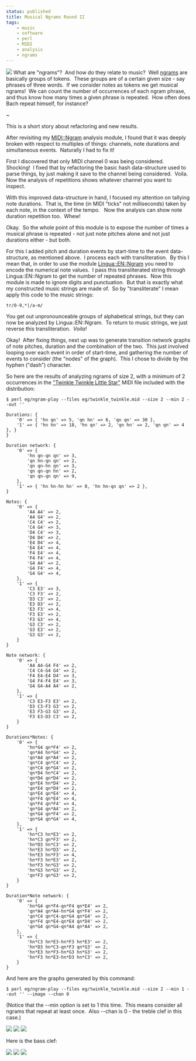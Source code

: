 ```yaml
---
status: published
title: Musical Ngrams Round II
tags:
    - music
    - software
    - perl
    - MIDI
    - analysis
    - ngrams
---
```


![](twinkle_ngram-play-durations.png)
What are "ngrams"?  And how do they relate to music?  Well [ngrams](https://en.wikipedia.org/wiki/N-gram) are basically groups of tokens.  These groups are of a certain given size - say phrases of three words.  If we consider notes as tokens we get musical ngrams!  We can count the number of occurrences of each ngram phrase, and thus know how many times a given phrase is repeated.  How often does Bach repeat himself, for instance?

~

This is a short story about refactoring and new results.

After revisiting my [MIDI::Ngram](https://metacpan.org/release/MIDI-Ngram) analysis module, I found that it was deeply broken with respect to multiples of things: channels, note durations and simultaneous events.  Naturally I had to fix it!

First I discovered that only MIDI channel 0 was being considered.  Shocking!  I fixed that by refactoring the basic hash data-structure used to parse things, by just making it save to the channel being considered.  Voila.  Now the analysis of repetitions shows whatever channel you want to inspect.

With this improved data-structure in hand, I focused my attention on tallying note durations.  That is, the time (in MIDI "ticks" not milliseconds) taken by each note, in the context of the tempo.   Now the analysis can show note duration repetition too.  Whew!

Okay.  So the whole point of this module is to expose the number of times a musical phrase is repeated - not just note pitches alone and not just durations either - but both.

For this I added pitch and duration events by start-time to the event data-structure, as mentioned above.  I process each with transliteration.  By this I mean that, in order to use the module [Lingua::EN::Ngram](https://metacpan.org/release/Lingua-EN-Ngram) you need to encode the numerical note values.  I pass this transliterated string through Lingua::EN::Ngram to get the number of repeated phrases.  Now this module is made to ignore digits and punctuation.  But that is exactly what my constructed music strings are made of.  So by "transliterate" I mean apply this code to the music strings:

    tr/0-9,*|/a-m/

You get out unpronounceable groups of alphabetical strings, but they can now be analyzed by Lingua::EN::Ngram.  To return to music strings, we just reverse this transliteration.  *Voila!*

Okay!  After fixing things, next up was to generate transition network graphs of note pitches, duration and the combination of the two.  This just involved looping over each event in order of start-time, and gathering the number of events to consider (the "nodes" of the graph).  This I chose to divide by the hyphen ("dash") character.

So here are the results of analyzing ngrams of size 2, with a minimum of 2 occurrences in the ["Twinkle Twinkle Little Star"](https://fastapi.metacpan.org/source/GENE/MIDI-Ngram-0.1804/eg/twinkle_twinkle.mid) MIDI file included with the distribution:

    $ perl eg/ngram-play --files eg/twinkle_twinkle.mid --size 2 --min 2 --out ''
    
    Durations: {
        '0' => { 'hn qn' => 5, 'qn hn' => 6, 'qn qn' => 30 },
        '1' => { 'hn hn' => 18, 'hn qn' => 2, 'qn hn' => 2, 'qn qn' => 4 }, }
    }
    
    Duration network: {
        '0' => {
            'hn qn-qn qn' => 3,
            'qn hn-qn qn' => 2,
            'qn qn-hn qn' => 3,
            'qn qn-qn hn' => 2,
            'qn qn-qn qn' => 9,
        },
        '1' => { 'hn hn-hn hn' => 8, 'hn hn-qn qn' => 2 },
    }
    
    Notes: {
        '0' => {
            'A4 A4' => 2,
            'A4 G4' => 2,
            'C4 C4' => 2,
            'C4 G4' => 3,
            'D4 C4' => 3,
            'D4 D4' => 2,
            'E4 D4' => 4,
            'E4 E4' => 4,
            'F4 E4' => 4,
            'F4 F4' => 4,
            'G4 A4' => 2,
            'G4 F4' => 4,
            'G4 G4' => 4,
        },
        '1' => {
            'C3 E3' => 3,
            'C3 F3' => 2,
            'D3 C3' => 2,
            'E3 D3' => 2,
            'E3 F3' => 4,
            'F3 E3' => 2,
            'F3 G3' => 4,
            'G3 C3' => 2,
            'G3 E3' => 2,
            'G3 G3' => 2,
        }
    }
    
    Note network: {
        '0' => {
            'A4 A4-G4 F4' => 2,
            'C4 C4-G4 G4' => 2,
            'F4 E4-E4 D4' => 3,
            'G4 F4-F4 E4' => 3,
            'G4 G4-A4 A4' => 2,
        },
        '1' => {
            'C3 E3-F3 E3' => 2,
            'D3 C3-F3 G3' => 2,
            'E3 F3-G3 G3' => 2,
            'F3 E3-D3 C3' => 2,
        }
    }
    
    Durations*Notes: {
        '0' => {
            'hn*G4 qn*F4' => 2,
            'qn*A4 hn*G4' => 2,
            'qn*A4 qn*A4' => 2,
            'qn*C4 qn*C4' => 2,
            'qn*C4 qn*G4' => 2,
            'qn*D4 hn*C4' => 2,
            'qn*D4 qn*D4' => 2,
            'qn*E4 hn*D4' => 2,
            'qn*E4 qn*D4' => 2,
            'qn*E4 qn*E4' => 4,
            'qn*F4 qn*E4' => 4,
            'qn*F4 qn*F4' => 4,
            'qn*G4 qn*A4' => 2,
            'qn*G4 qn*F4' => 2,
            'qn*G4 qn*G4' => 4,
        },
        '1' => {
            'hn*C3 hn*E3' => 2,
            'hn*C3 qn*F3' => 2,
            'hn*D3 hn*C3' => 2,
            'hn*E3 hn*D3' => 2,
            'hn*E3 hn*F3' => 4,
            'hn*F3 hn*E3' => 2,
            'hn*F3 hn*G3' => 2,
            'hn*G3 hn*G3' => 2,
            'qn*F3 qn*G3' => 2,
        }
    }
    
    Duration*Note network: {
        '0' => {
            'hn*G4 qn*F4-qn*F4 qn*E4' => 2,
            'qn*A4 qn*A4-hn*G4 qn*F4' => 2,
            'qn*C4 qn*C4-qn*G4 qn*G4' => 2,
            'qn*F4 qn*E4-qn*E4 qn*D4' => 2,
            'qn*G4 qn*G4-qn*A4 qn*A4' => 2,
        },
        '1' => {
            'hn*C3 hn*E3-hn*F3 hn*E3' => 2,
            'hn*D3 hn*C3-qn*F3 qn*G3' => 2,
            'hn*E3 hn*F3-hn*G3 hn*G3' => 2,
            'hn*F3 hn*E3-hn*D3 hn*C3' => 2,
        }
    }

And here are the graphs generated by this command:

    $ perl eg/ngram-play --files eg/twinkle_twinkle.mid --size 2 --min 1 --out '' --image --chan 0

(Notice that the --min option is set to 1 this time.  This means consider all ngrams that repeat at least once.  Also --chan is 0 - the treble clef in this case.)

![](twinkle_ngram-play-durations.png)
![](twinkle_ngram-play-notes.png)
![](twinkle_ngram-play-duration_note.png)

Here is the bass clef:

![](Twinkle-1_ngram-analyze-durations.png)
![](Twinkle-1_ngram-analyze-notes.png)
![](Twinkle-1_ngram-analyze-duration_notes.png)

